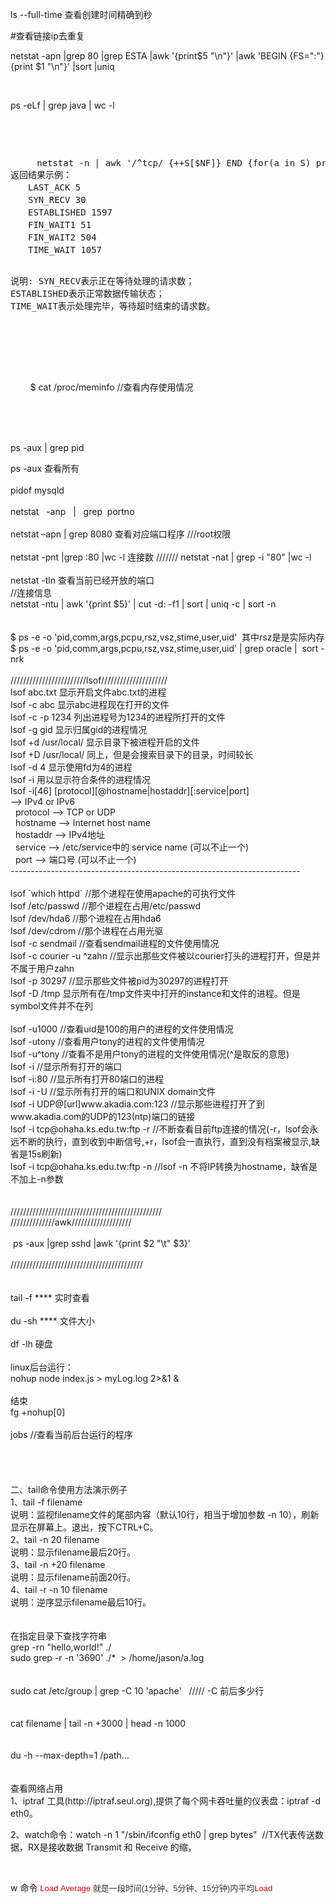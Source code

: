 <p>
	ls --full-time 查看创建时间精确到秒
</p>
<p>
	#查看链接ip去重复
</p>
<p>
	netstat -apn |grep 80 |grep ESTA |awk '{print$5 "\n"}' |awk 'BEGIN {FS=":"} {print $1 "\n"}' |sort |uniq
</p>
<p>
	<p>
		<br />
	</p>
	<p>
		ps -eLf | grep java | wc -l
	</p>
	<p>
		<br />
	</p>
</p>
<p>
	<br />
</p>
<pre class="prettyprint lang-js linenums">     netstat -n | awk '/^tcp/ {++S[$NF]} END {for(a in S) print a, S[a]}'
返回结果示例：
　　LAST_ACK 5
　　SYN_RECV 30
　　ESTABLISHED 1597
　　FIN_WAIT1 51
　　FIN_WAIT2 504
　　TIME_WAIT 1057




说明:
   SYN_RECV表示正在等待处理的请求数；
   ESTABLISHED表示正常数据传输状态；
   TIME_WAIT表示处理完毕，等待超时结束的请求数。</pre>
<p>
	<br />
</p>
<ol style="margin:0px;padding:0px;border:0px;vertical-align:baseline;list-style-type:none;white-space:pre;">
	<li style="margin:0px;padding:0px;border:0px;vertical-align:baseline;">
		$ cat /proc/meminfo //查看内存使用情况
	</li>
</ol>
<p>
	<br />
</p>
<p>
	ps -aux | grep pid&nbsp;
</p>
ps -aux 查看所有<br />
<br />
pidof mysqld<br />
<br />
netstat &nbsp; -anp &nbsp; | &nbsp; grep &nbsp;portno<br />
<br />
netstat –apn | grep 8080 查看对应端口程序 ///root权限<br />
<br />
netstat -pnt |grep :80 |wc -l 连接数 /////// netstat -nat | grep -i "80" |wc -l<br />
<br />
netstat -tln 查看当前已经开放的端口<br />
//连接信息<br />
netstat -ntu | awk '{print $5}' | cut -d: -f1 | sort | uniq -c | sort -n&nbsp;<br />
<br />
<br />
$ ps -e -o 'pid,comm,args,pcpu,rsz,vsz,stime,user,uid' &nbsp;其中rsz是是实际内存<br />
$ ps -e -o 'pid,comm,args,pcpu,rsz,vsz,stime,user,uid' | grep oracle | &nbsp;sort -nrk<br />
<br />
////////////////////////lsof/////////////////////<br />
lsof abc.txt 显示开启文件abc.txt的进程<br />
lsof -c abc 显示abc进程现在打开的文件<br />
lsof -c -p 1234 列出进程号为1234的进程所打开的文件<br />
lsof -g gid 显示归属gid的进程情况<br />
lsof +d /usr/local/ 显示目录下被进程开启的文件<br />
lsof +D /usr/local/ 同上，但是会搜索目录下的目录，时间较长<br />
lsof -d 4 显示使用fd为4的进程<br />
lsof -i 用以显示符合条件的进程情况<br />
lsof -i[46] [protocol][@hostname|hostaddr][:service|port]<br />
--&gt; IPv4 or IPv6<br />
&nbsp; protocol --&gt; TCP or UDP<br />
&nbsp; hostname --&gt; Internet host name<br />
&nbsp; hostaddr --&gt; IPv4地址<br />
&nbsp; service --&gt; /etc/service中的 service name (可以不止一个)<br />
&nbsp; port --&gt; 端口号 (可以不止一个)<br />
------------------------------------------------------------------------<br />
<br />
lsof `which httpd` //那个进程在使用apache的可执行文件<br />
lsof /etc/passwd //那个进程在占用/etc/passwd<br />
lsof /dev/hda6 //那个进程在占用hda6<br />
lsof /dev/cdrom //那个进程在占用光驱<br />
lsof -c sendmail //查看sendmail进程的文件使用情况<br />
lsof -c courier -u ^zahn //显示出那些文件被以courier打头的进程打开，但是并不属于用户zahn<br />
lsof -p 30297 //显示那些文件被pid为30297的进程打开<br />
lsof -D /tmp 显示所有在/tmp文件夹中打开的instance和文件的进程。但是symbol文件并不在列<br />
<br />
lsof -u1000 //查看uid是100的用户的进程的文件使用情况<br />
lsof -utony //查看用户tony的进程的文件使用情况<br />
lsof -u^tony //查看不是用户tony的进程的文件使用情况(^是取反的意思)<br />
lsof -i //显示所有打开的端口<br />
lsof -i:80 //显示所有打开80端口的进程<br />
lsof -i -U //显示所有打开的端口和UNIX domain文件<br />
lsof -i UDP@[url]www.akadia.com:123 //显示那些进程打开了到www.akadia.com的UDP的123(ntp)端口的链接<br />
lsof -i tcp@ohaha.ks.edu.tw:ftp -r //不断查看目前ftp连接的情况(-r，lsof会永远不断的执行，直到收到中断信号,+r，lsof会一直执行，直到没有档案被显示,缺省是15s刷新)<br />
lsof -i tcp@ohaha.ks.edu.tw:ftp -n //lsof -n 不将IP转换为hostname，缺省是不加上-n参数<br />
<br />
<br />
////////////////////////////////////////////////<br />
//////////////awk///////////////////<br />
<br />
&nbsp;ps -aux |grep sshd |awk '{print $2 "\t" $3}'<br />
&nbsp;<br />
//////////////////////////////////////////<br />
<br />
<br />
tail -f **** 实时查看<br />
<br />
du -sh **** 文件大小<br />
<br />
df -lh 硬盘<br />
<br />
linux后台运行：<br />
nohup node index.js &gt; myLog.log 2&gt;&amp;1 &amp;&nbsp;<br />
<br />
结束<br />
fg +nohup[0]<br />
<br />
jobs //查看当前后台运行的程序<br />
<br />
<br />
<br />
<br />
二、tail命令使用方法演示例子<br />
1、tail -f filename<br />
说明：监视filename文件的尾部内容（默认10行，相当于增加参数 -n 10），刷新显示在屏幕上。退出，按下CTRL+C。<br />
2、tail -n 20 filename<br />
说明：显示filename最后20行。<br />
3、tail -n +20 filename<br />
说明：显示filename前面20行。<br />
4、tail -r -n 10 filename<br />
说明：逆序显示filename最后10行。<br />
<br />
<br />
在指定目录下查找字符串<br />
grep -rn "hello,world!" ./<br />
sudo grep -r -n '3690' ./* &nbsp;&gt; /home/jason/a.log<br />
<br />
<br />
sudo cat /etc/group | grep -C 10 'apache' &nbsp; ///// -C 前后多少行<br />
<br />
<br />
cat filename | tail -n +3000 | head -n 1000<br />
<br />
<br />
du -h --max-depth=1 /path...<br />
<br />
<br />
查看网络占用<br />
1、iptraf 工具(http://iptraf.seul.org),提供了每个网卡吞吐量的仪表盘：iptraf -d eth0。<br />
<p>
	2、watch命令：watch -n 1 "/sbin/ifconfig eth0 | grep bytes" &nbsp;//TX代表传送数据，RX是接收数据 Transmit 和 Receive 的缩，
</p>
<p>
	<br />
</p>
<p>
	w 命令&nbsp;<span style="color:#CC0000;font-family:arial;font-size:13px;white-space:normal;background-color:#FFFFFF;">Load</span><span style="color:#333333;font-family:arial;font-size:13px;white-space:normal;background-color:#FFFFFF;">&nbsp;</span><span style="color:#CC0000;font-family:arial;font-size:13px;white-space:normal;background-color:#FFFFFF;">Average</span><span style="color:#333333;font-family:arial;font-size:13px;white-space:normal;background-color:#FFFFFF;">&nbsp;就是一段时间(1分钟、5分钟、15分钟)内平均</span><span style="color:#CC0000;font-family:arial;font-size:13px;white-space:normal;background-color:#FFFFFF;">Load</span> 
</p>
<div>
	<span style="font-family:tahoma, arial, 宋体;font-size:14px;white-space:normal;background-color:#DDEDFB;"><br />
</span>
</div>